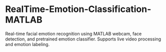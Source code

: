 # RealTime-Emotion-Classification-MATLAB
Real-time facial emotion recognition using MATLAB webcam, face detection, and pretrained emotion classifier. Supports live video processing and emotion labeling.
